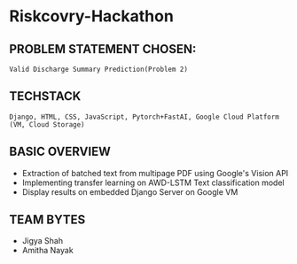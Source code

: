 # Riskcovry-Hackathon

## PROBLEM STATEMENT CHOSEN:
    Valid Discharge Summary Prediction(Problem 2)
    
## TECHSTACK
    Django, HTML, CSS, JavaScript, Pytorch+FastAI, Google Cloud Platform (VM, Cloud Storage)
    
## BASIC OVERVIEW
- Extraction of batched text from multipage PDF using Google's Vision API
- Implementing transfer learning on AWD-LSTM Text classification model
- Display results on embedded Django Server on Google VM

## TEAM BYTES
* Jigya Shah
* Amitha Nayak
